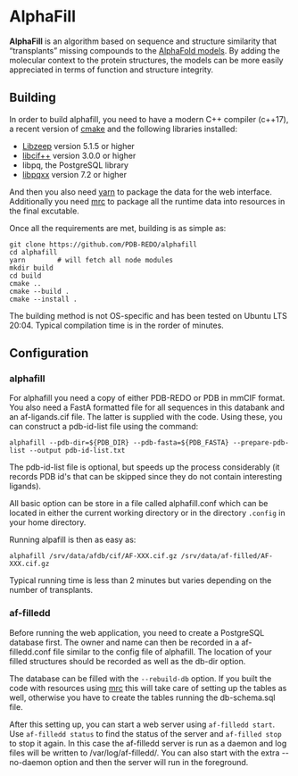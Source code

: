 AlphaFill
=========

**AlphaFill** is an algorithm based on sequence and structure similarity that “transplants”
missing compounds to the [AlphaFold models](https://alphafold.ebi.ac.uk/). By adding the molecular context to the protein structures, the
models can be more easily appreciated in terms of function and structure integrity.

Building
--------
In order to build alphafill, you need to have a modern C++ compiler (c++17), a recent version of [cmake](https://cmake.org/) and the following libraries installed:

- [Libzeep](https://github.com/mhekkel/libzeep) version 5.1.5 or higher
- [libcif++](https://github.com/PDB-REDO/libcifpp) version 3.0.0 or higher
- libpq, the PostgreSQL library
- [libpqxx](http://www.pqxx.org/) version 7.2 or higher

And then you also need [yarn](https://yarnpkg.com/) to package the data for the web interface. Additionally you need [mrc](https://github.com/mhekkel/mrc) to package all the runtime data into resources in the final excutable.

Once all the requirements are met, building is as simple as:

```
git clone https://github.com/PDB-REDO/alphafill
cd alphafill
yarn		# will fetch all node modules
mkdir build
cd build
cmake ..
cmake --build .
cmake --install .
```
The building method is not OS-specific and has been tested on Ubuntu LTS 20:04. Typical compilation time is in the rorder of minutes.

Configuration
-------------

### alphafill

For alphafill you need a copy of either PDB-REDO or PDB in mmCIF format. You also need a FastA formatted file for all sequences in this databank and an af-ligands.cif file. The latter is supplied with the code. Using these, you can construct a pdb-id-list file using the command:

```
alphafill --pdb-dir=${PDB_DIR} --pdb-fasta=${PDB_FASTA} --prepare-pdb-list --output pdb-id-list.txt
```

The pdb-id-list file is optional, but speeds up the process considerably (it records PDB id's that can be skipped since they do not contain interesting ligands).

All basic option can be store in a file called alphafill.conf which can be located in either the current working directory or in the directory `.config` in your home directory.

Running alpafill is then as easy as:

```
alphafill /srv/data/afdb/cif/AF-XXX.cif.gz /srv/data/af-filled/AF-XXX.cif.gz
```
Typical running time is less than 2 minutes but varies depending on the number of transplants.

### af-filledd
Before running the web application, you need to create a PostgreSQL database first. The owner and name can then be recorded in a af-filledd.conf file similar to the config file of alphafill. The location of your filled structures should be recorded as well as the db-dir option.

The database can be filled with the `--rebuild-db` option. If you built the code with resources using [mrc](https://github.com/mhekkel/mrc) this will take care of setting up the tables as well, otherwise you have to create the tables running the db-schema.sql file.

After this setting up, you can start a web server using `af-filledd start`. Use `af-filledd status` to find the status of the server and `af-filled stop` to stop it again. In this case the af-filledd server is run as a daemon and log files will be written to /var/log/af-filledd/. You can also start with the extra --no-daemon option and then the server will run in the foreground.
